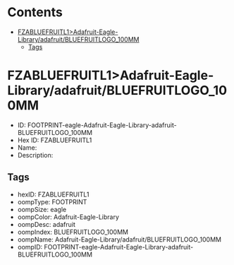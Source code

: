 



Contents
========

* [FZABLUEFRUITL1>Adafruit-Eagle-Library/adafruit/BLUEFRUITLOGO_100MM](#fzabluefruitl1adafruit-eagle-libraryadafruitbluefruitlogo_100mm)
	* [Tags](#tags)

# FZABLUEFRUITL1>Adafruit-Eagle-Library/adafruit/BLUEFRUITLOGO_100MM

- ID: FOOTPRINT-eagle-Adafruit-Eagle-Library-adafruit-BLUEFRUITLOGO_100MM
- Hex ID: FZABLUEFRUITL1
- Name: 
- Description: 

## Tags

- hexID: FZABLUEFRUITL1
- oompType: FOOTPRINT
- oompSize: eagle
- oompColor: Adafruit-Eagle-Library
- oompDesc: adafruit
- oompIndex: BLUEFRUITLOGO_100MM
- oompName: Adafruit-Eagle-Library/adafruit/BLUEFRUITLOGO_100MM
- oompID: FOOTPRINT-eagle-Adafruit-Eagle-Library-adafruit-BLUEFRUITLOGO_100MM

